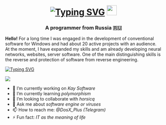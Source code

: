 <h1 align="center">
<a href="https://kay-software.ru/"><img src="https://readme-typing-svg.herokuapp.com?font=Fira+Code&weight=800&size=35&pause=1000&width=435&lines=Hi+there%2C+I'm+DosX-dev!" alt="Typing SVG" /></a>
<img src="https://github.com/blackcater/blackcater/raw/main/images/Hi.gif" height="32"/></h1>
<h3 align="center">A programmer from Russia 🇷🇺</h3>

**Hello!** For a long time I was engaged in the development of conventional software for Windows and had about 20 active projects with an audience. At the moment, I have expanded my skills and am already developing neural networks, websites, server software. One of the main distinguishing skills is the reverse and protection of software from reverse engineering.

[![Typing SVG](https://readme-typing-svg.herokuapp.com?color=%2336BCF7&lines=DosX-dev)](https://git.io/typing-svg)

![](https://github.com/DosX-dev/DosX-dev/blob/main/anim.gif)

- 🔭 I’m currently working on _Kay Software_
- 🌱 I’m currently learning _polymorphism_
- 👯 I’m looking to collaborate with _horsicq_
- 💬 Ask me about _software engine or viruses_
- 📫 How to reach me: _@DosX_Plus (Telegram)_
- ⚡ Fun fact: _IT as the meaning of life_

